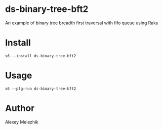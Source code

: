 # ds-binary-tree-bft2

An example of binary tree breadth first traversal with fifo queue using Raku

# Install

    s6 --install ds-binary-tree-bft2

# Usage

    s6 --plg-run ds-binary-tree-bft2

# Author

Alexey Melezhik

